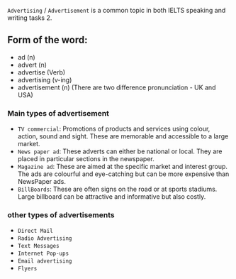 `Advertising` / `Advertisement` is a common topic in both IELTS speaking and writing tasks 2.

## Form of the word:
- ad (n)
- advert (n)
- advertise (Verb)
- advertising (v-ing)
- advertisement (n) (There are two difference pronunciation - UK and USA)

### Main types of advertisement
+ `TV commercial`: Promotions of products and services using colour, action, sound and sight. These are memorable and accessible to a large market.
+ `News paper ad`: These adverts can either be national or local.
They are placed in particular sections in the newspaper.
+ `Magazine ad`: These are aimed at the specific market and interest group. The ads are colourful and eye-catching but can be more expensive than NewsPaper ads.
+ `BillBoards`: These are often signs on the road or at sports stadiums. Large billboard can be attractive and informative but also costly.

### other types of advertisements
+ `Direct Mail`
+ `Radio Advertising`
+ `Text Messages`
+ `Internet Pop-ups`
+ `Email advertising`
+ `Flyers`
